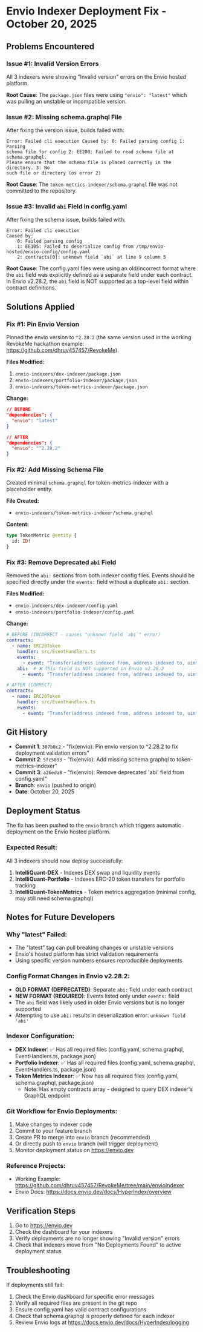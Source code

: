 # Envio Indexer Deployment Fix - October 20, 2025

## Problems Encountered

### Issue #1: Invalid Version Errors

All 3 indexers were showing "Invalid version" errors on the Envio hosted platform.

**Root Cause**: The `package.json` files were using `"envio": "latest"` which was pulling an unstable or incompatible version.

### Issue #2: Missing schema.graphql File

After fixing the version issue, builds failed with:

```
Error: Failed cli execution Caused by: 0: Failed parsing config 1: Parsing
schema file for config 2: EE200: Failed to read schema file at schema.graphql.
Please ensure that the schema file is placed correctly in the directory. 3: No
such file or directory (os error 2)
```

**Root Cause**: The `token-metrics-indexer/schema.graphql` file was not committed to the repository.

### Issue #3: Invalid `abi` Field in config.yaml

After fixing the schema issue, builds failed with:

```
Error: Failed cli execution
Caused by:
    0: Failed parsing config
    1: EE105: Failed to deserialize config from /tmp/envio-hosted/envio-config/config.yaml
    2: contracts[0]: unknown field `abi` at line 9 column 5
```

**Root Cause**: The config.yaml files were using an old/incorrect format where the `abi` field was explicitly defined as a separate field under each contract. In Envio v2.28.2, the `abi` field is NOT supported as a top-level field within contract definitions.

## Solutions Applied

### Fix #1: Pin Envio Version

Pinned the envio version to `^2.28.2` (the same version used in the working RevokeMe hackathon example: https://github.com/dhruv457457/RevokeMe).

**Files Modified:**

1. `envio-indexers/dex-indexer/package.json`
2. `envio-indexers/portfolio-indexer/package.json`
3. `envio-indexers/token-metrics-indexer/package.json`

**Change:**

```json
// BEFORE
"dependencies": {
  "envio": "latest"
}

// AFTER
"dependencies": {
  "envio": "^2.28.2"
}
```

### Fix #2: Add Missing Schema File

Created minimal `schema.graphql` for token-metrics-indexer with a placeholder entity.

**File Created:**

- `envio-indexers/token-metrics-indexer/schema.graphql`

**Content:**

```graphql
type TokenMetric @entity {
  id: ID!
}
```

### Fix #3: Remove Deprecated `abi` Field

Removed the `abi:` sections from both indexer config files. Events should be specified directly under the `events:` field without a duplicate `abi:` section.

**Files Modified:**

- `envio-indexers/dex-indexer/config.yaml`
- `envio-indexers/portfolio-indexer/config.yaml`

**Change:**

```yaml
# BEFORE (INCORRECT - causes "unknown field `abi`" error)
contracts:
  - name: ERC20Token
    handler: src/EventHandlers.ts
    events:
      - event: "Transfer(address indexed from, address indexed to, uint256 value)"
    abi:  # ❌ This field is NOT supported in Envio v2.28.2
      - event: "Transfer(address indexed from, address indexed to, uint256 value)"

# AFTER (CORRECT)
contracts:
  - name: ERC20Token
    handler: src/EventHandlers.ts
    events:
      - event: "Transfer(address indexed from, address indexed to, uint256 value)"
```

## Git History

- **Commit 1**: `307b0c2` - "fix(envio): Pin envio version to ^2.28.2 to fix deployment validation errors"
- **Commit 2**: `5fc5893` - "fix(envio): Add missing schema.graphql to token-metrics-indexer"
- **Commit 3**: `a26eda8` - "fix(envio): Remove deprecated 'abi' field from config.yaml"
- **Branch**: `envio` (pushed to origin)
- **Date**: October 20, 2025

## Deployment Status

The fix has been pushed to the `envio` branch which triggers automatic deployment on the Envio hosted platform.

### Expected Result:

All 3 indexers should now deploy successfully:

1. **IntelliQuant-DEX** - Indexes DEX swap and liquidity events
2. **IntelliQuant-Portfolio** - Indexes ERC-20 token transfers for portfolio tracking
3. **IntelliQuant-TokenMetrics** - Token metrics aggregation (minimal config, may still need schema.graphql)

## Notes for Future Developers

### Why "latest" Failed:

- The "latest" tag can pull breaking changes or unstable versions
- Envio's hosted platform has strict validation requirements
- Using specific version numbers ensures reproducible deployments

### Config Format Changes in Envio v2.28.2:

- **OLD FORMAT (DEPRECATED)**: Separate `abi:` field under each contract
- **NEW FORMAT (REQUIRED)**: Events listed only under `events:` field
- The `abi` field was likely used in older Envio versions but is no longer supported
- Attempting to use `abi:` results in deserialization error: `unknown field 'abi'`

### Indexer Configuration:

- **DEX Indexer**: ✅ Has all required files (config.yaml, schema.graphql, EventHandlers.ts, package.json)
- **Portfolio Indexer**: ✅ Has all required files (config.yaml, schema.graphql, EventHandlers.ts, package.json)
- **Token Metrics Indexer**: ✅ Now has all required files (config.yaml, schema.graphql, package.json)
  - Note: Has empty contracts array - designed to query DEX indexer's GraphQL endpoint

### Git Workflow for Envio Deployments:

1. Make changes to indexer code
2. Commit to your feature branch
3. Create PR to merge into `envio` branch (recommended)
4. Or directly push to `envio` branch (will trigger deployment)
5. Monitor deployment status on https://envio.dev

### Reference Projects:

- Working Example: https://github.com/dhruv457457/RevokeMe/tree/main/envioIndexer
- Envio Docs: https://docs.envio.dev/docs/HyperIndex/overview

## Verification Steps

1. Go to https://envio.dev
2. Check the dashboard for your indexers
3. Verify deployments are no longer showing "Invalid version" errors
4. Check that indexers move from "No Deployments Found" to active deployment status

## Troubleshooting

If deployments still fail:

1. Check the Envio dashboard for specific error messages
2. Verify all required files are present in the git repo
3. Ensure config.yaml has valid contract configurations
4. Check that schema.graphql is properly defined for each indexer
5. Review Envio logs at https://docs.envio.dev/docs/HyperIndex/logging
